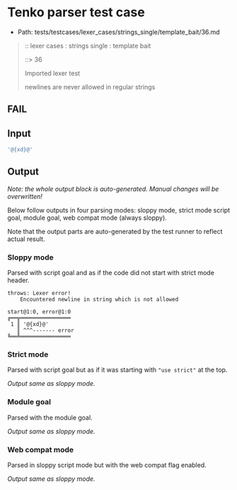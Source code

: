 # Tenko parser test case

- Path: tests/testcases/lexer_cases/strings_single/template_bait/36.md

> :: lexer cases : strings single : template bait
>
> ::> 36
>
> Imported lexer test
>
> newlines are never allowed in regular strings

## FAIL

## Input

`````js
'@{xd}@'
`````

## Output

_Note: the whole output block is auto-generated. Manual changes will be overwritten!_

Below follow outputs in four parsing modes: sloppy mode, strict mode script goal, module goal, web compat mode (always sloppy).

Note that the output parts are auto-generated by the test runner to reflect actual result.

### Sloppy mode

Parsed with script goal and as if the code did not start with strict mode header.

`````
throws: Lexer error!
    Encountered newline in string which is not allowed

start@1:0, error@1:0
╔══╦════════════════
 1 ║ '@{xd}@'
   ║ ^^^------- error
╚══╩════════════════

`````

### Strict mode

Parsed with script goal but as if it was starting with `"use strict"` at the top.

_Output same as sloppy mode._

### Module goal

Parsed with the module goal.

_Output same as sloppy mode._

### Web compat mode

Parsed in sloppy script mode but with the web compat flag enabled.

_Output same as sloppy mode._
